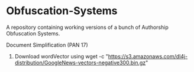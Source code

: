 # Obfuscation-Systems
A repository containing working versions of a bunch of Authorship Obfuscation Systems.

Document Simplification (PAN 17)

1) Download wordVector using
wget -c "https://s3.amazonaws.com/dl4j-distribution/GoogleNews-vectors-negative300.bin.gz"